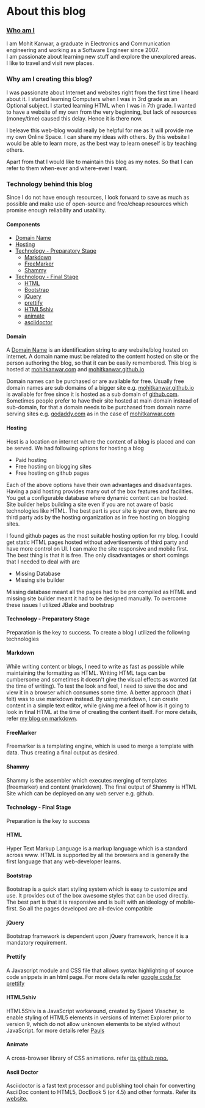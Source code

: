 About this blog
===============
<div id="mainContent">
<h3><a href="/files/mohit%20Kanwar.pdf">Who am I</a></h3>
<p>
I am Mohit Kanwar, a graduate in Electronics and Communication engineering and working as a Software Engineer since 2007.<br/>  
I am passionate about learning new stuff and explore the unexplored areas. I like to travel and visit new places.</p>
<h3>Why am I creating this blog? </h3>
<p>
I was passionate about Internet and websites right from the first time I heard about it. I started learning Computers when I was in 3rd grade as an Optional subject. I started learning HTML when I was in 7th grade. I wanted to have a website of my own from the very beginning, but lack of resources (money/time) caused this delay. Hence it is there now.</p>
<p>
I beleave this web-blog would really be helpful for me as it will provide me my own Online Space. I can share my ideas with others. By this website I would be able to learn more, as the best way to learn oneself is by teaching others.
</p>
<p>
Apart from that I would like to maintain this blog as my notes. So that I can refer to them when-ever and where-ever I want.
</p>
<h3>Technology behind this blog</h3>
<p>
Since I do not have enough resources, I look forward to save as much as possible and make use of open-source and free/cheap resources which promise enough reliability and usability.
</p>
<h4> Components </h4>
<ul>
<li><a href="#domain">Domain Name</a></li>
<li><a href="#hosting">Hosting</a></li>
<li><a href="#prep-phase">Technology - Preparatory Stage</a>
    <ul>
    	<li><a href="#markdown">Markdown</a></li>
    	<li><a href="#freemarker">FreeMarker</a></li>
    	<li><a href="#Shammy">Shammy</a></li>
    </ul>
</li>
<li><a href="final-phase">Technology - Final Stage</a>
    <ul>
        <li><a href="#HTML">HTML</a></li>
        <li><a href="#bootstrap">Bootstrap</a></li>
        <li><a href="#jQuery">jQuery</a></li>
        <li><a href="#prettify">prettify</a></li>
        <li><a href="#html5shiv">HTML5shiv</a></li>
        <li><a href="#animate">animate</a></li>
        <li><a href="#asciidoctor">asciidoctor</a></li>
    </ul>
</li>
</ul>
<h4 id="domain">Domain</h4>
<p>A <a href="https://en.wikipedia.org/wiki/Domain_name">Domain Name</a> is an identification string to any website/blog hosted on internet. A domain name must be related to the content hosted on site or the person authoring the blog, so that it can be easily remembered. This blog is hosted at <a href="mohitkanwar.com">mohitkanwar.com</a> and <a href="mohitkanwar.github.io">mohitkanwar.github.io</a></p>
<p>Domain names can be purchased or are available for free. Usually free domain names are sub domains of a bigger site e.g. <a href="mohitkanwar.github.io">mohitkanwar.github.io</a> is available for free since it is hosted as a sub domain of <a href="github.com">github.com</a>.<br>
Sometimes people prefer to have their site hosted at main domain instead of sub-domain, for that a domain needs to be purchased from domain name serving sites e.g. <a href="godaddy.com">godaddy.com</a> as in the case of <a href="mohitkanwar.com">mohitkanwar.com</a></p>
<h4 id="hosting">Hosting</h4>
<p>Host is a location on internet where the content of a blog is placed and can be served. We had following options for hosting a blog</p>
<ul>
	<li>Paid hosting</li>
	<li>Free hosting on blogging sites</li>
	<li>Free hosting on github pages</li>
</ul>
<p>Each of the above options have their own advantages and disadvantages. Having a paid hosting provides many out of the box features and facilities. You get a configurable database where dynamic content can be hosted. Site builder helps building a site even if you are not aware of basic technologies like HTML. The best part is your site is your own, there are no third party ads by the hosting organization as in free hosting on blogging sites. </p>
<p>I found github pages as the most suitable hosting option for my blog. I could get static HTML pages hosted without advertisements of third party and have more control on UI. I can make the site responsive and mobile first. The  best thing is that it is free. The only disadvantages or short comings that I needed to deal with are</p>
<ul>
	<li>Missing Database</li>
	<li>Missing site builder</li>
</ul>
<p>Missing database meant all the pages had to be pre compiled as HTML and missing site builder meant it had to be designed manually. To overcome these issues I utilized JBake and bootstrap</p>
<h4 id="prep-phase">Technology - Preparatory Stage</h4>
<p>Preparation is the key to success. To create a blog I utilized the following technologies</p>
<h4 id="markdown">Markdown</h4>
<p>While writing content or blogs, I need to write as fast as possible while maintaining the formatting as HTML.
Writing HTML tags can be cumbersome and sometimes it doesn't give the visual effects as wanted (at the time of writing). To test the look and feel, I need to save the doc and view it in a browser which consumes some time. A better approach (that i felt) was to use markdown instead.
By using markdown, I can create content in a simple text editor, while giving me a feel of how is it going to look in final HTML at the time of creating the content itself. For more details, refer <a href="/blog/2015/markdown.html">my blog on markdown</a>.</p>
<h4 id="freemarker">FreeMarker</h4>
<p>Freemarker is  a templating engine, which is used to merge a template with data. Thus creating a final output as desired.</p> 
<h4 id="Shammy">Shammy</h4>
<p>Shammy is the assembler which executes merging of templates (freemarker) and content (markdown). The final output of Shammy is HTML Site which can be deployed on any web server e.g. github.</p>
<h4 id="final-phase">Technology - Final Stage</h4>
<p>Preparation is the key to success</p>
<h4 id="HTML">HTML</h4>
<p>Hyper Text Markup Language is a markup language which is a standard across www. HTML is supported by all the browsers and is generally the first language that any web-developer learns.</p>
<h4 id="bootstrap">Bootstrap</h4>
<p>Bootstrap is a quick start styling system which is easy to customize and use. It provides out of the box awesome styles that can be used directly. The best part is that it is responsive and is built with an ideology of mobile-first. So all the pages developed are all-device compatible</p>
<h4 id="jQuery">jQuery</h4>
<p>Bootstrap framework is dependent upon jQuery framework, hence it is a mandatory requirement.</p>
<h4 id="prettify">Prettify</h4>
<p>A Javascript module and CSS file that allows syntax highlighting of source code snippets in an html page. For more details refer <a href="https://github.com/google/code-prettify">google code for prettify</a></p>
<h4 id="html5shiv">HTML5shiv</h4>
<p>HTML5Shiv is a JavaScript workaround, created by Sjoerd Visscher, to enable styling of HTML5 elements in versions of Internet Explorer prior to version 9, which do not allow unknown elements to be styled without JavaScript. for more details refer <a href="http://www.paulirish.com/2011/the-history-of-the-html5-shiv/">Pauls </a></p>
<h4 id="animate">Animate</h4>
<p>A cross-browser library of CSS animations. refer <a href="https://github.com/daneden/animate.css"> its github repo.</a></p>
<h4 id="asciidoctor">Ascii Doctor</h4>
<p>Asciidoctor is a fast text processor and publishing tool chain for converting AsciiDoc content to HTML5, DocBook 5 (or 4.5) and other formats. Refer its <a href="http://asciidoctor.org/">website.</a></p>

</div>
